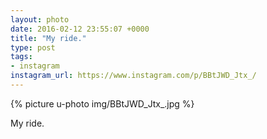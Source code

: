 ```yaml
---
layout: photo
date: 2016-02-12 23:55:07 +0000
title: "My ride."
type: post
tags:
- instagram
instagram_url: https://www.instagram.com/p/BBtJWD_Jtx_/
---
```


{% picture u-photo img/BBtJWD_Jtx_.jpg %}

My ride.

